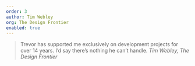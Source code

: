 ```yaml
---
order: 3
author: Tim Webley
org: The Design Frontier
enabled: true
---
```

> Trevor has supported me exclusively on development projects for over 14 years.
I’d say there’s nothing he can’t handle.
<cite class="vcard fn"><span class="fn author">Tim Webley</span>, <span class="org">The Design Frontier</span></cite>
